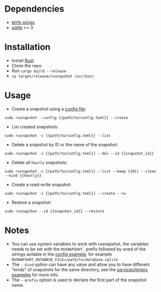 # Dependencies

- [btrfs-progs](https://github.com/kdave/btrfs-progs)
- [sqlite](https://www.sqlite.org/download.html) >= 3

# Installation

- Install [Rust](https://www.rust-lang.org/tools/install).
- Clone the repo.
- Run `cargo build --release`
- `cp target/release/rusnapshot /usr/bin/`

# Usage

- Create a snapshot using a [config file](https://github.com/Edu4rdSHL/rusnapshot/tree/master/examples/config-templates):

`sudo rusnapshot --config {{path/to/config.toml}} --create`

- List created snapshots:

`sudo rusnapshot -c {{path/to/config.toml}} --list`

- Delete a snapshot by ID or the name of the snapshot:

`sudo rusnapshot -c {{path/to/config.toml}} --del --id {{snapshot_id}}`

- Delete all `hourly` snapshots:

`sudo rusnapshot -c {{path/to/config.toml}} --list --keep {{0}} --clean --kind {{hourly}}`

- Create a read-write snapshot:

`sudo rusnapshot -c {{path/to/config.toml}} --create --rw`

- Restore a snapshot:

`sudo rusnapshot --id {{snapshot_id}} --restore`

# Notes

- You can use system variables to work with rusnapshot, the variables needs to be set with the `RUSNAPSHOT_` prefix followed by oned of the strings avilable in the [config example](https://github.com/Edu4rdSHL/rusnapshot/blob/master/examples/config-templates/config-all.toml), for example `RUSNAPSHOT_DATABASE_FILE=/path/to/database.sqlite`
- The `--kind` option can have any value and allow you to have different "kinds" of snapshots for the same directory, see the [services/timers examples](https://github.com/Edu4rdSHL/rusnapshot/tree/master/examples/services) for more info.
- The `--prefix` option is used to declare the first part of the snapshot name.
